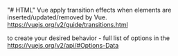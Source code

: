 "# HTML" 
Vue
apply transition effects when elements are inserted/updated/removed by Vue.
https://vuejs.org/v2/guide/transitions.html

to create your desired behavior - full list of options in the 
https://vuejs.org/v2/api/#Options-Data